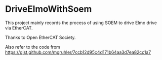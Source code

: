 # DriveElmoWithSoem
This project mainly records the process of using SOEM to drive Elmo drive via EtherCAT. 

Thanks to Open EtherCAT Society. 

Also refer to the code from https://gist.github.com/mgruhler/7ccb12d95c4d171b64aa3d7ea82cc1a7 

